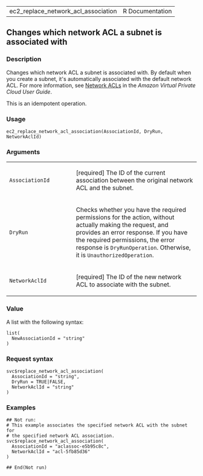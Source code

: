 <table style="width: 100%;">
<tbody>
<tr class="odd">
<td>ec2_replace_network_acl_association</td>
<td style="text-align: right;">R Documentation</td>
</tr>
</tbody>
</table>

## Changes which network ACL a subnet is associated with

### Description

Changes which network ACL a subnet is associated with. By default when
you create a subnet, it's automatically associated with the default
network ACL. For more information, see [Network
ACLs](https://docs.aws.amazon.com/vpc/latest/userguide/) in the *Amazon
Virtual Private Cloud User Guide*.

This is an idempotent operation.

### Usage

    ec2_replace_network_acl_association(AssociationId, DryRun, NetworkAclId)

### Arguments

<table>
<colgroup>
<col style="width: 35%" />
<col style="width: 65%" />
</colgroup>
<tbody>
<tr class="odd">
<td><code
id="ec2_replace_network_acl_association_:_AssociationId">AssociationId</code></td>
<td><p>[required] The ID of the current association between the original
network ACL and the subnet.</p></td>
</tr>
<tr class="even">
<td><code
id="ec2_replace_network_acl_association_:_DryRun">DryRun</code></td>
<td><p>Checks whether you have the required permissions for the action,
without actually making the request, and provides an error response. If
you have the required permissions, the error response is
<code>DryRunOperation</code>. Otherwise, it is
<code>UnauthorizedOperation</code>.</p></td>
</tr>
<tr class="odd">
<td><code
id="ec2_replace_network_acl_association_:_NetworkAclId">NetworkAclId</code></td>
<td><p>[required] The ID of the new network ACL to associate with the
subnet.</p></td>
</tr>
</tbody>
</table>

### Value

A list with the following syntax:

    list(
      NewAssociationId = "string"
    )

### Request syntax

    svc$replace_network_acl_association(
      AssociationId = "string",
      DryRun = TRUE|FALSE,
      NetworkAclId = "string"
    )

### Examples

    ## Not run: 
    # This example associates the specified network ACL with the subnet for
    # the specified network ACL association.
    svc$replace_network_acl_association(
      AssociationId = "aclassoc-e5b95c8c",
      NetworkAclId = "acl-5fb85d36"
    )

    ## End(Not run)

